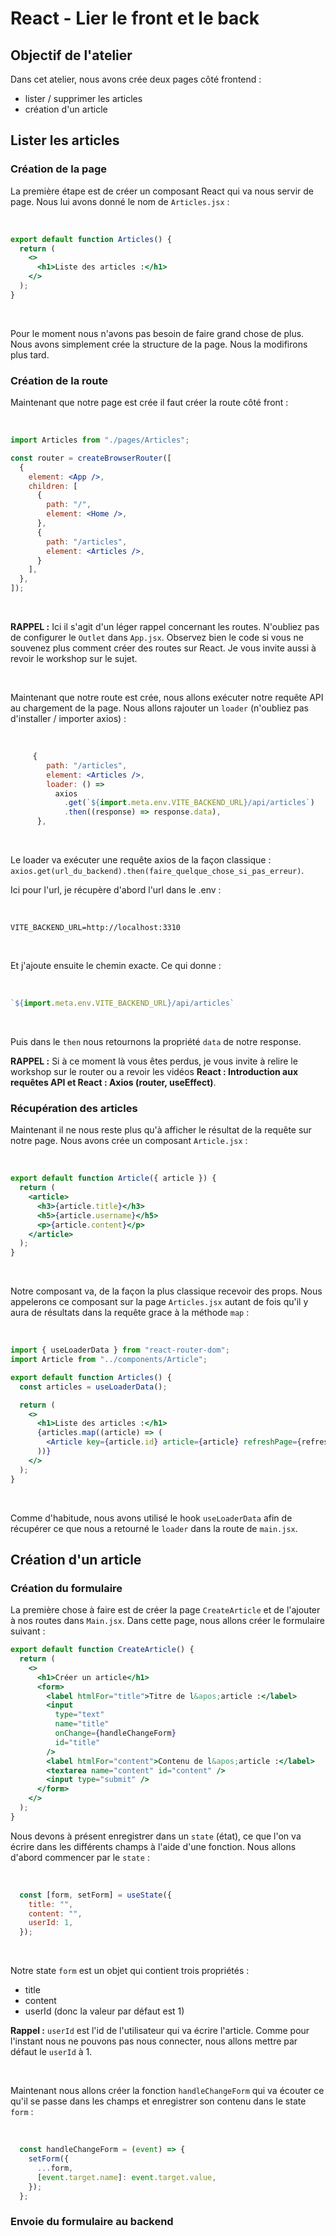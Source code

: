# React - Lier le front et le back
## Objectif de l'atelier

Dans cet atelier, nous avons crée deux pages côté frontend :
- lister / supprimer les articles
- création d'un article

## Lister les articles

### Création de la page

La première étape est de créer un composant React qui va nous servir de page.
Nous lui avons donné le nom de `Articles.jsx` :

<br />

```jsx
export default function Articles() {
  return (
    <>
      <h1>Liste des articles :</h1>
    </>
  );
}
```

<br />

Pour le moment nous n'avons pas besoin de faire grand chose de plus. Nous avons simplement crée la structure de la page. Nous la modifirons plus tard.

### Création de la route

Maintenant que notre page est crée il faut créer la route côté front :

<br />

```jsx
import Articles from "./pages/Articles";

const router = createBrowserRouter([
  {
    element: <App />,
    children: [
      {
        path: "/",
        element: <Home />,
      },
      {
        path: "/articles",
        element: <Articles />,
      }
    ],
  },
]);
```

<br />

**RAPPEL :** Ici il s'agit d'un léger rappel concernant les routes. N'oubliez pas de configurer le `Outlet` dans `App.jsx`. Observez bien le code si vous ne souvenez plus comment créer des routes sur React. Je vous invite aussi à revoir le workshop sur le sujet.

<br />

Maintenant que notre route est crée, nous allons exécuter notre requête API au chargement de la page. Nous allons rajouter un `loader` (n'oubliez pas d'installer / importer axios) :

<br />

```jsx
     {
        path: "/articles",
        element: <Articles />,
        loader: () =>
          axios
            .get(`${import.meta.env.VITE_BACKEND_URL}/api/articles`)
            .then((response) => response.data),
      },
```

<br />

Le loader va exécuter une requête axios de la façon classique : `axios.get(url_du_backend).then(faire_quelque_chose_si_pas_erreur)`.

Ici pour l'url, je récupère d'abord l'url dans le .env :

<br />

```
VITE_BACKEND_URL=http://localhost:3310
```

<br />

Et j'ajoute ensuite le chemin exacte. Ce qui donne :

<br />

```js
`${import.meta.env.VITE_BACKEND_URL}/api/articles`
```

<br />

Puis dans le `then` nous retournons la propriété `data` de notre response.

**RAPPEL :** Si à ce moment là vous êtes perdus, je vous invite à relire le workshop sur le router ou a revoir les vidéos **React : Introduction aux requêtes API et React : Axios (router, useEffect)**.

### Récupération des articles

Maintenant il ne nous reste plus qu'à afficher le résultat de la requête sur notre page.
Nous avons crée un composant `Article.jsx` :

<br />

```jsx
export default function Article({ article }) {
  return (
    <article>
      <h3>{article.title}</h3>
      <h5>{article.username}</h5>
      <p>{article.content}</p>
    </article>
  );
}
```

<br />

Notre composant va, de la façon la plus classique recevoir des props.
Nous appelerons ce composant sur la page `Articles.jsx` autant de fois qu'il y aura de résultats dans la requête grace à la méthode `map` :

<br />

```jsx
import { useLoaderData } from "react-router-dom";
import Article from "../components/Article";

export default function Articles() {
  const articles = useLoaderData();

  return (
    <>
      <h1>Liste des articles :</h1>
      {articles.map((article) => (
        <Article key={article.id} article={article} refreshPage={refreshPage} />
      ))}
    </>
  );
}
```

<br />

Comme d'habitude, nous avons utilisé le hook `useLoaderData` afin de récupérer ce que nous a retourné le `loader` dans la route de `main.jsx`.

## Création d'un article

### Création du formulaire

La première chose à faire est de créer la page `CreateArticle` et de l'ajouter à nos routes dans `Main.jsx`.
Dans cette page, nous allons créer le formulaire suivant :

```jsx
export default function CreateArticle() {
  return (
    <>
      <h1>Créer un article</h1>
      <form>
        <label htmlFor="title">Titre de l&apos;article :</label>
        <input
          type="text"
          name="title"
          onChange={handleChangeForm}
          id="title"
        />
        <label htmlFor="content">Contenu de l&apos;article :</label>
        <textarea name="content" id="content" />
        <input type="submit" />
      </form>
    </>
  );
}
```

Nous devons à présent enregistrer dans un `state` (état), ce que l'on va écrire dans les différents champs à l'aide d'une fonction.
Nous allons d'abord commencer par le `state` :

<br />

```jsx
  const [form, setForm] = useState({
    title: "",
    content: "",
    userId: 1,
  });
```

<br />

Notre state `form` est un objet qui contient trois propriétés :
- title
- content
- userId (donc la valeur par défaut est 1)

**Rappel :** `userId` est l'id de l'utilisateur qui va écrire l'article. Comme pour l'instant nous ne pouvons pas nous connecter, nous allons mettre par défaut le `userId` à 1.

<br />

Maintenant nous allons créer la fonction `handleChangeForm` qui va écouter ce qu'il se passe dans les champs et enregistrer son contenu dans le state `form` :

<br />

```jsx
  const handleChangeForm = (event) => {
    setForm({
      ...form,
      [event.target.name]: event.target.value,
    });
  };
```



### Envoie du formulaire au backend

